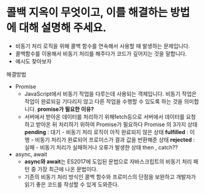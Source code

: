 # 콜백 지옥이 무엇이고, 이를 해결하는 방법에 대해 설명해 주세요.

-   비동기 처리 로직을 위해 콜백 함수를 연속해서 사용할 때 발생하는 문제입니다.
-   콜백함수를 이용해서 비동기 처리를 해주다가 코드가 깊어지는 것을 말합니다.
-   예시도 찾아보자

해결방법

-   Promise
    -   JavaScript에서 비동기 작업을 다루는데 사용되는 객체입니다. 비동기 작업은 작업이 완료되길 기다리지 않고 다른 작업을 수행할 수 있도록 하는 것을 의미합니다.
    **promise가 필요한 이유?**
    -   서버에서 받아온 데이터를 처리하기 위해fetch등으로 서버에서 데이터를 요청하고 받아온 뒤 처리하기 위하여 Promise가 필요하다
    Promise 의 3가지 상태
    **pending** : 대기 - 비동기 처리 로직이 아직 완료되지 않은 상태
    **fulfilled** : 이행 - 비동기 처리가 완료되어 프로미스가 결과 값을 반환해준 상태
    **rejected** : 실패 - 비동기 처리가 실패하거나 오류가 발생한 상태
    then , catch??
-   async, await
    -   **async와 await**는 ES2017에 도입된 문법으로 자바스크립트의 비동기 처리 패턴 중 가장 최근에 나온 문법이다.
    -   기존의 비동기 처리 방식인 콜백 함수와 프로미스의 단점을 보완하고 개발자가 읽기 좋은 코드를 작성할 수 있게 도와준다.
